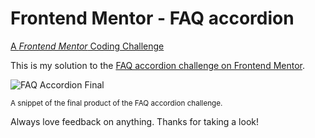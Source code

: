 # Frontend Mentor - FAQ accordion
[A <i>Frontend Mentor</i> Coding Challenge](https://www.frontendmentor.io/)

This is my solution to the [FAQ accordion challenge on Frontend Mentor](https://www.frontendmentor.io/challenges/faq-accordion-wyfFdeBwBz). 

![FAQ Accordion Final](https://res.cloudinary.com/dz209s6jk/image/upload/v1593198709/Challenges/xjpdhdjod58zbaaw0fmo.jpg)

<sub>A snippet of the final product of the FAQ accordion challenge.</sub>

Always love feedback on anything. Thanks for taking a look!

